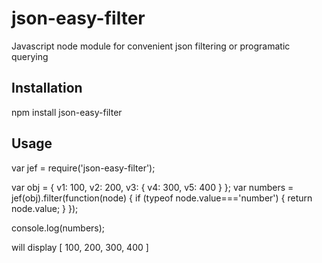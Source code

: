 json-easy-filter
================

Javascript node module for convenient json filtering or programatic querying


## Installation

  npm install json-easy-filter

## Usage

var jef = require('json-easy-filter');

var obj = {
		v1: 100,
		v2: 200,
		v3: {
				v4: 300,
				v5: 400
		}
};
var numbers = jef(obj).filter(function(node) {
		if (typeof node.value==='number') {
			return node.value;
		}
	});

console.log(numbers);

will display [ 100, 200, 300, 400 ]